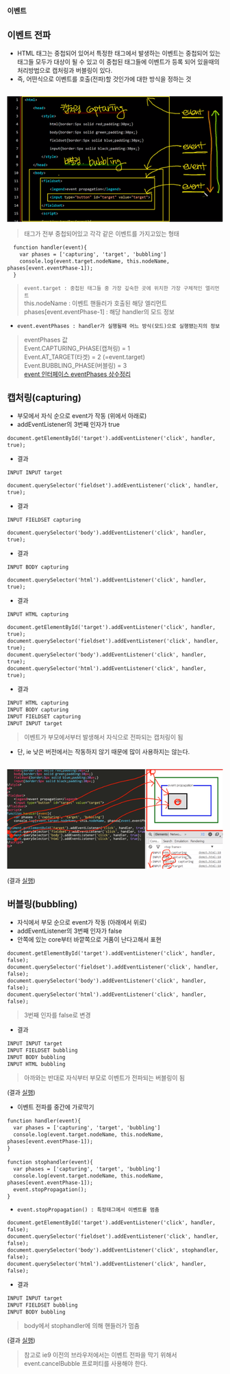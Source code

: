 ### 이벤트
## 이벤트 전파
- HTML 태그는 중첩되어 있어서 특정한 태그에서 발생하는 이벤트는 중첩되어 있는 태그들 모두가 대상이 될 수 있고 이 중첩된 태그들에 이벤트가 등록 되어 있을때의 처리방법으로 캡처링과 버블링이 있다.
- 즉, 어떤식으로 이벤트를 호출(전파)할 것인가에 대한 방식을 정하는 것

<br/>![이벤트전파](images/jsw40.png)
> 태그가 전부 중첩되어있고 각각 같은 이벤트를 가지고있는 형태
```
  function handler(event){
    var phases = ['capturing', 'target', 'bubbling']
    console.log(event.target.nodeName, this.nodeName, phases[event.eventPhase-1]);
  }
```
>`event.target : 중첩된 태그들 중 가장 깊숙한 곳에 위치한 가장 구체적인 엘리먼트`<br/>this.nodeName : 이벤트 핸들러가 호출된 해당 엘리먼트<br/>phases[event.eventPhase-1] : 해당 handler의 모드 정보

- `event.eventPhases : handler가 실행될때 어느 방식(모드)으로 실행됐는지의 정보`
> eventPhases 값<br/>Event.CAPTURING_PHASE(캡쳐링) = 1<br/>Event.AT_TARGET(타겟) = 2 (=event.target)<br/>Event.BUBBLING_PHASE(버블링) = 3<br/>[event 인터페이스 eventPhases 상수정리](https://developer.mozilla.org/en-US/docs/Web/API/Event/eventPhase)

## 캡처링(capturing)
- 부모에서 자식 순으로 event가 작동 (위에서 아래로)
- addEventListener의 3번째 인자가 true
```
document.getElementById('target').addEventListener('click', handler, true);
```
- 결과
```
INPUT INPUT target
```

```
document.querySelector('fieldset').addEventListener('click', handler, true);
```
- 결과
```
INPUT FIELDSET capturing
```

```
document.querySelector('body').addEventListener('click', handler, true);
```
- 결과
```
INPUT BODY capturing
```

```
document.querySelector('html').addEventListener('click', handler, true);
```
- 결과
```
INPUT HTML capturing
```
```
document.getElementById('target').addEventListener('click', handler, true);
document.querySelector('fieldset').addEventListener('click', handler, true);
document.querySelector('body').addEventListener('click', handler, true);
document.querySelector('html').addEventListener('click', handler, true);
```
- 결과
```
INPUT HTML capturing
INPUT BODY capturing
INPUT FIELDSET capturing
INPUT INPUT target
```
> 이벤트가 부모에서부터 발생해서 자식으로 전파되는 캡처링이 됨
- 단, ie 낮은 버전에서는 작동하지 않기 때문에 많이 사용하지는 않는다.

<br/>![캡처링](images/jsw41.png)<br/>

(결과 [실행](http://output.jsbin.com/yozax/1/))


## 버블링(bubbling)
- 자식에서 부모 순으로 event가 작동 (아래에서 위로)
- addEventListener의 3번째 인자가 false
- 안쪽에 있는 core부터 바깥쪽으로 거품이 난다고해서 표현
```
document.getElementById('target').addEventListener('click', handler, false);
document.querySelector('fieldset').addEventListener('click', handler, false);
document.querySelector('body').addEventListener('click', handler, false);
document.querySelector('html').addEventListener('click', handler, false);
```
> 3번째 인자를 false로 변경
- 결과
```
INPUT INPUT target
INPUT FIELDSET bubbling
INPUT BODY bubbling
INPUT HTML bubbling
```
> 아까와는 반대로 자식부터 부모로 이벤트가 전파되는 버블링이 됨

(결과 [실행](http://jsbin.com/gijol/1/edit?html,output))


- 이벤트 전파를 중간에 가로막기
```
function handler(event){
  var phases = ['capturing', 'target', 'bubbling']
  console.log(event.target.nodeName, this.nodeName, phases[event.eventPhase-1]);
}

function stophandler(event){
  var phases = ['capturing', 'target', 'bubbling']
  console.log(event.target.nodeName, this.nodeName, phases[event.eventPhase-1]);
  event.stopPropagation();
}
```
- `event.stopPropagation() : 특정태그에서 이벤트를 멈춤`
```
document.getElementById('target').addEventListener('click', handler, false);
document.querySelector('fieldset').addEventListener('click', handler, false);
document.querySelector('body').addEventListener('click', stophandler, false);
document.querySelector('html').addEventListener('click', handler, false);
```
- 결과
```
INPUT INPUT target
INPUT FIELDSET bubbling
INPUT BODY bubbling
```
> body에서 stophandler에 의해 핸들러가 멈춤

(결과 [실행](http://jsbin.com/sibuh/1/edit?html,output))

> 참고로 ie9 이전의 브라우저에서는 이벤트 전파을 막기 위해서 event.cancelBubble 프로퍼티를 사용해야 한다.

